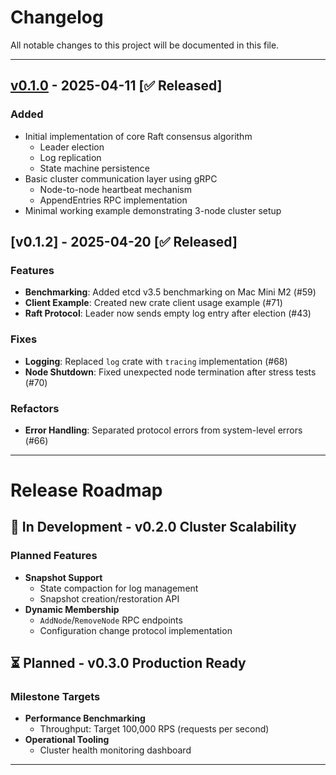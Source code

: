 # Changelog
All notable changes to this project will be documented in this file.

---
## [v0.1.0] - 2025-04-11 [✅ Released]
### Added
- Initial implementation of core Raft consensus algorithm
  - Leader election
  - Log replication
  - State machine persistence
- Basic cluster communication layer using gRPC
  - Node-to-node heartbeat mechanism
  - AppendEntries RPC implementation
- Minimal working example demonstrating 3-node cluster setup

## [v0.1.2] - 2025-04-20 [✅ Released]

### Features
- **Benchmarking**: Added etcd v3.5 benchmarking on Mac Mini M2 (#59)  
- **Client Example**: Created new crate client usage example (#71)  
- **Raft Protocol**: Leader now sends empty log entry after election (#43)  

### Fixes
- **Logging**: Replaced `log` crate with `tracing` implementation (#68)  
- **Node Shutdown**: Fixed unexpected node termination after stress tests (#70)  

### Refactors
- **Error Handling**: Separated protocol errors from system-level errors (#66)  

---
# Release Roadmap

## 🚧 In Development - v0.2.0 Cluster Scalability
### Planned Features
- **Snapshot Support**
  - State compaction for log management
  - Snapshot creation/restoration API
- **Dynamic Membership**
  - `AddNode`/`RemoveNode` RPC endpoints
  - Configuration change protocol implementation

## ⏳ Planned - v0.3.0 Production Ready
### Milestone Targets
- **Performance Benchmarking**
  - Throughput: Target 100,000 RPS (requests per second)
- **Operational Tooling**
  - Cluster health monitoring dashboard

---
[//]: # (Version Links)
[v0.1.0]: https://github.com/deventlab/d-engine/releases/tag/v0.1.0